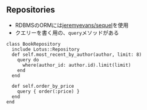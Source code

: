 
## Repositories

* RDBMSのORMには[jeremyevans/sequel](https://github.com/jeremyevans/sequel)を使用
* クエリーを書く用の、`query`メソッドがある
```
class BookRepository
  include Lotus::Repository
  def self.most_recent_by_author(author, limit: 8)
    query do
      where(author_id: author.id).limit(limit)
    end
  end

  def self.order_by_price
    query { order(:price) }
  end
end
```
